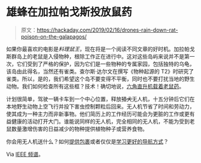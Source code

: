 # 雄蜂在加拉帕戈斯投放鼠药

> 原文：<https://hackaday.com/2019/02/16/drones-rain-down-rat-poison-on-the-galapagos/>

如果你最喜欢的电影是*料理鼠王*，现在将是一个阅读不同文章的好时机。加拉帕戈斯群岛上的老鼠是入侵物种，根除工作正在进行中。这对这些岛屿来说并不是第一次，它们受到了严格的保护，因为它们是一些物种的专属家园，包括独特的乌龟，该岛由此得名，当然还有雀类。查尔斯·达尔文在撰写《物种起源的 T2》时研究了雀类。所以，是的，我们希望这个岛不要变得不平衡，同时也不要打扰当地的野生动物。我们如何检查所有这些框？技术！确切地说，[六角直升机载着老鼠药](https://www.nature.com/articles/d41586-019-00176-z)。

计划很简单，驾驶一辆卡车到一个中心位置，释放~~猎犬~~无人机，十五分钟后它们在本地野生动物上空飞行并投下害虫控制颗粒后回来。无人机节省了时间和劳动力，使其成为一种主力而非新事物。他们简历上的工作经历可能会为更脏的工作或更有益健康的活动打开大门。谁能说同样的无人机，完全相同的无人机，不能为受到老鼠数量激增伤害的日益减少的物种提供植物种子或营养食物。

你会用无人机送什么？如何[提供包裹](https://hackaday.com/2018/10/29/parcelcopter-drone-project-delivers-in-rough-terrain/)或者仅仅是[学习更好的导航方式](https://hackaday.com/2018/02/06/delivery-drones-can-learn-from-driving-and-cycling/)？

Via [IEEE 频谱](https://spectrum.ieee.org/automaton/robotics/drones/drones-help-rid-galapagos-island-of-invasive-rats)。